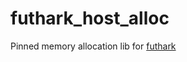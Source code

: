# futhark_host_alloc
Pinned memory allocation lib for [futhark](https://github.com/diku-dk/futhark)
